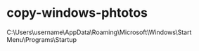 # copy-windows-phtotos


C:\Users\username\AppData\Roaming\Microsoft\Windows\Start Menu\Programs\Startup

